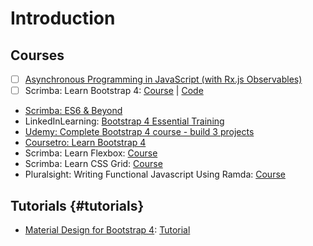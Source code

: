 # Introduction

## Courses

* [ ] [Asynchronous Programming in JavaScript \(with Rx.js Observables\)](https://app.pluralsight.com/library/courses/asynchronous-javascript-rxjs-observables/table-of-contents)
* [ ] Scrimba: Learn Bootstrap 4: [Course](https://scrimba.com/g/gbootstrap4) \| [Code](https://github.com/kozigh01/scrimba_learn_bootstrap_4)
* ​[Scrimba: ES6 & Beyond](https://scrimba.com/playlist/p4Mrt9)​
* LinkedInLearning: [Bootstrap 4 Essential Training](https://www.linkedin.com/learning/bootstrap-4-essential-training)​
* ​[Udemy: Complete Bootstrap 4 course - build 3 projects](https://www.udemy.com/bootstrap-4-tutorials/learn/v4/overview)​
* ​[Coursetro: Learn Bootstrap 4](https://coursetro.com/posts/code/130/Learn-Bootstrap-4-Final-in-2018-with-our-Free-Crash-Course)​
* Scrimba: Learn Flexbox: [Course](https://scrimba.com/g/gflexbox)
* Scrimba: Learn CSS Grid: [Course](https://scrimba.com/g/gR8PTE)
* Pluralsight: Writing Functional Javascript Using Ramda: [Course](https://app.pluralsight.com/library/courses/javascript-ramda-functional/table-of-contents)

## Tutorials {#tutorials}

* [Material Design for Bootstrap 4](https://mdbootstrap.com/): [Tutorial](https://mdbootstrap.com/bootstrap-tutorial/)​

